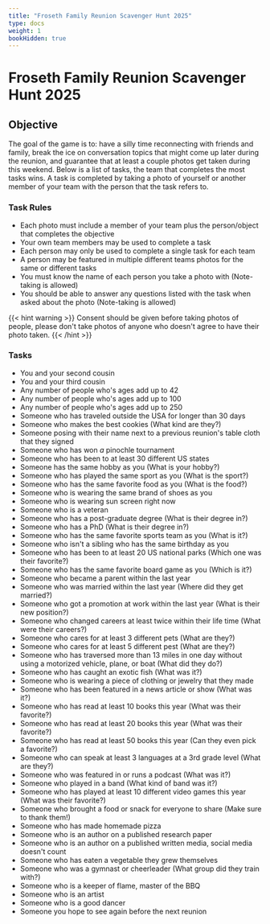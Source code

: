 ```yaml
---
title: "Froseth Family Reunion Scavenger Hunt 2025"
type: docs
weight: 1
bookHidden: true
---
```


# Froseth Family Reunion Scavenger Hunt 2025

## Objective
The goal of the game is to: have a silly time reconnecting with friends and family, break the ice on conversation topics that might come up later during the reunion, and guarantee that at least a couple photos get taken during this weekend. Below is a list of tasks, the team that completes the most tasks wins. A task is completed by taking a photo of yourself or another member of your team with the person that the task refers to. 

### Task Rules
- Each photo must include a member of your team plus the person/object that completes the objective
- Your own team members may be used to complete a task
- Each person may only be used to complete a single task for each team
- A person may be featured in multiple different teams photos for the same or different tasks
- You must know the name of each person you take a photo with (Note-taking is allowed)
- You should be able to answer any questions listed with the task when asked about the photo (Note-taking is allowed)

{{< hint warning >}}
Consent should be given before taking photos of people, please don't take photos of anyone who doesn't agree to have their photo taken.
{{< /hint >}}

### Tasks
- You and your second cousin
- You and your third cousin
- Any number of people who's ages add up to 42
- Any number of people who's ages add up to 100
- Any number of people who's ages add up to 250
- Someone who has traveled outside the USA for longer than 30 days
- Someone who makes the best cookies (What kind are they?)
- Someone posing with their name next to a previous reunion's table cloth that they signed
- Someone who has won _a_ pinochle tournament
- Someone who has been to at least 30 different US states
- Someone has the same hobby as you (What is your hobby?)
- Someone who has played the same sport as you (What is the sport?)
- Someone who has the same favorite food as you (What is the food?)
- Someone who is wearing the same brand of shoes as you
- Someone who is wearing sun screen right now
- Someone who is a veteran
- Someone who has a post-graduate degree (What is their degree in?)
- Someone who has a PhD (What is their degree in?)
- Someone who has the same favorite sports team as you (What is it?)
- Someone who isn't a sibling who has the same birthday as you
- Someone who has been to at least 20 US national parks (Which one was their favorite?)
- Someone who has the same favorite board game as you (Which is it?)
- Someone who became a parent within the last year
- Someone who was married within the last year (Where did they get married?)
- Someone who got a promotion at work within the last year (What is their new position?)
- Someone who changed careers at least twice within their life time (What were their careers?)
- Someone who cares for at least 3 different pets (What are they?)
- Someone who cares for at least 5 different pest (What are they?)
- Someone who has traversed more than 13 miles in one day without using a motorized vehicle, plane, or boat (What did they do?)
- Someone who has caught an exotic fish (What was it?)
- Someone who is wearing a piece of clothing or jewelry that they made
- Someone who has been featured in a news article or show (What was it?)
- Someone who has read at least 10 books this year (What was their favorite?)
- Someone who has read at least 20 books this year (What was their favorite?)
- Someone who has read at least 50 books this year (Can they even pick a favorite?)
- Someone who can speak at least 3 languages at a 3rd grade level (What are they?)
- Someone who was featured in or runs a podcast (What was it?)
- Someone who played in a band (What kind of band was it?)
- Someone who has played at least 10 different video games this year (What was their favorite?)
- Someone who brought a food or snack for everyone to share (Make sure to thank them!)
- Someone who has made homemade pizza
- Someone who is an author on a published research paper
- Someone who is an author on a published written media, social media doesn't count
- Someone who has eaten a vegetable they grew themselves
- Someone who was a gymnast or cheerleader (What group did they train with?)
- Someone who is a keeper of flame, master of the BBQ
- Someone who is an artist
- Someone who is a good dancer
- Someone you hope to see again before the next reunion




